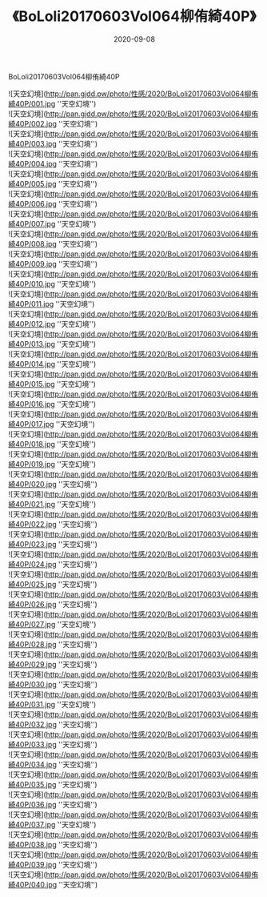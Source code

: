 ﻿---
layout: post
title:  《BoLoli20170603Vol064柳侑綺40P》
date:   2020-09-08
img: http://pan.gjdd.pw/photo/性感/2020/BoLoli20170603Vol064柳侑綺40P/000.jpg
categories: [美女, 性感, 泳衣]
---

BoLoli20170603Vol064柳侑綺40P



![天空幻境](http://pan.gjdd.pw/photo/性感/2020/BoLoli20170603Vol064柳侑綺40P/001.jpg ''天空幻境'') <br>
![天空幻境](http://pan.gjdd.pw/photo/性感/2020/BoLoli20170603Vol064柳侑綺40P/002.jpg ''天空幻境'') <br>
![天空幻境](http://pan.gjdd.pw/photo/性感/2020/BoLoli20170603Vol064柳侑綺40P/003.jpg ''天空幻境'') <br>
![天空幻境](http://pan.gjdd.pw/photo/性感/2020/BoLoli20170603Vol064柳侑綺40P/004.jpg ''天空幻境'') <br>
![天空幻境](http://pan.gjdd.pw/photo/性感/2020/BoLoli20170603Vol064柳侑綺40P/005.jpg ''天空幻境'') <br>
![天空幻境](http://pan.gjdd.pw/photo/性感/2020/BoLoli20170603Vol064柳侑綺40P/006.jpg ''天空幻境'') <br>
![天空幻境](http://pan.gjdd.pw/photo/性感/2020/BoLoli20170603Vol064柳侑綺40P/007.jpg ''天空幻境'') <br>
![天空幻境](http://pan.gjdd.pw/photo/性感/2020/BoLoli20170603Vol064柳侑綺40P/008.jpg ''天空幻境'') <br>
![天空幻境](http://pan.gjdd.pw/photo/性感/2020/BoLoli20170603Vol064柳侑綺40P/009.jpg ''天空幻境'') <br>
![天空幻境](http://pan.gjdd.pw/photo/性感/2020/BoLoli20170603Vol064柳侑綺40P/010.jpg ''天空幻境'') <br>
![天空幻境](http://pan.gjdd.pw/photo/性感/2020/BoLoli20170603Vol064柳侑綺40P/011.jpg ''天空幻境'') <br>
![天空幻境](http://pan.gjdd.pw/photo/性感/2020/BoLoli20170603Vol064柳侑綺40P/012.jpg ''天空幻境'') <br>
![天空幻境](http://pan.gjdd.pw/photo/性感/2020/BoLoli20170603Vol064柳侑綺40P/013.jpg ''天空幻境'') <br>
![天空幻境](http://pan.gjdd.pw/photo/性感/2020/BoLoli20170603Vol064柳侑綺40P/014.jpg ''天空幻境'') <br>
![天空幻境](http://pan.gjdd.pw/photo/性感/2020/BoLoli20170603Vol064柳侑綺40P/015.jpg ''天空幻境'') <br>
![天空幻境](http://pan.gjdd.pw/photo/性感/2020/BoLoli20170603Vol064柳侑綺40P/016.jpg ''天空幻境'') <br>
![天空幻境](http://pan.gjdd.pw/photo/性感/2020/BoLoli20170603Vol064柳侑綺40P/017.jpg ''天空幻境'') <br>
![天空幻境](http://pan.gjdd.pw/photo/性感/2020/BoLoli20170603Vol064柳侑綺40P/018.jpg ''天空幻境'') <br>
![天空幻境](http://pan.gjdd.pw/photo/性感/2020/BoLoli20170603Vol064柳侑綺40P/019.jpg ''天空幻境'') <br>
![天空幻境](http://pan.gjdd.pw/photo/性感/2020/BoLoli20170603Vol064柳侑綺40P/020.jpg ''天空幻境'') <br>
![天空幻境](http://pan.gjdd.pw/photo/性感/2020/BoLoli20170603Vol064柳侑綺40P/021.jpg ''天空幻境'') <br>
![天空幻境](http://pan.gjdd.pw/photo/性感/2020/BoLoli20170603Vol064柳侑綺40P/022.jpg ''天空幻境'') <br>
![天空幻境](http://pan.gjdd.pw/photo/性感/2020/BoLoli20170603Vol064柳侑綺40P/023.jpg ''天空幻境'') <br>
![天空幻境](http://pan.gjdd.pw/photo/性感/2020/BoLoli20170603Vol064柳侑綺40P/024.jpg ''天空幻境'') <br>
![天空幻境](http://pan.gjdd.pw/photo/性感/2020/BoLoli20170603Vol064柳侑綺40P/025.jpg ''天空幻境'') <br>
![天空幻境](http://pan.gjdd.pw/photo/性感/2020/BoLoli20170603Vol064柳侑綺40P/026.jpg ''天空幻境'') <br>
![天空幻境](http://pan.gjdd.pw/photo/性感/2020/BoLoli20170603Vol064柳侑綺40P/027.jpg ''天空幻境'') <br>
![天空幻境](http://pan.gjdd.pw/photo/性感/2020/BoLoli20170603Vol064柳侑綺40P/028.jpg ''天空幻境'') <br>
![天空幻境](http://pan.gjdd.pw/photo/性感/2020/BoLoli20170603Vol064柳侑綺40P/029.jpg ''天空幻境'') <br>
![天空幻境](http://pan.gjdd.pw/photo/性感/2020/BoLoli20170603Vol064柳侑綺40P/030.jpg ''天空幻境'') <br>
![天空幻境](http://pan.gjdd.pw/photo/性感/2020/BoLoli20170603Vol064柳侑綺40P/031.jpg ''天空幻境'') <br>
![天空幻境](http://pan.gjdd.pw/photo/性感/2020/BoLoli20170603Vol064柳侑綺40P/032.jpg ''天空幻境'') <br>
![天空幻境](http://pan.gjdd.pw/photo/性感/2020/BoLoli20170603Vol064柳侑綺40P/033.jpg ''天空幻境'') <br>
![天空幻境](http://pan.gjdd.pw/photo/性感/2020/BoLoli20170603Vol064柳侑綺40P/034.jpg ''天空幻境'') <br>
![天空幻境](http://pan.gjdd.pw/photo/性感/2020/BoLoli20170603Vol064柳侑綺40P/035.jpg ''天空幻境'') <br>
![天空幻境](http://pan.gjdd.pw/photo/性感/2020/BoLoli20170603Vol064柳侑綺40P/036.jpg ''天空幻境'') <br>
![天空幻境](http://pan.gjdd.pw/photo/性感/2020/BoLoli20170603Vol064柳侑綺40P/037.jpg ''天空幻境'') <br>
![天空幻境](http://pan.gjdd.pw/photo/性感/2020/BoLoli20170603Vol064柳侑綺40P/038.jpg ''天空幻境'') <br>
![天空幻境](http://pan.gjdd.pw/photo/性感/2020/BoLoli20170603Vol064柳侑綺40P/039.jpg ''天空幻境'') <br>
![天空幻境](http://pan.gjdd.pw/photo/性感/2020/BoLoli20170603Vol064柳侑綺40P/040.jpg ''天空幻境'') <br>